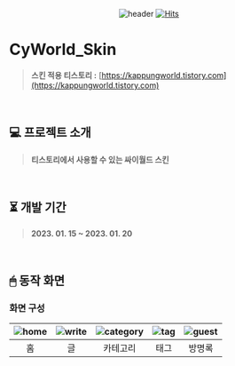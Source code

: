 <div align="center">

![header](https://user-images.githubusercontent.com/72345074/213687968-e78a4a71-b16a-4c17-8ed6-a2491107a8ca.png)
[![Hits](https://hits.seeyoufarm.com/api/count/incr/badge.svg?url=https%3A%2F%2Fgithub.com%2Frlotr02%2FTistory_CyWorld_Skin&count_bg=%23FFBDC7&title_bg=%23D78391&icon=github.svg&icon_color=%23F8F1F1&title=CyWorld_Skin&edge_flat=false)](https://hits.seeyoufarm.com)

</div>

# CyWorld_Skin
> **스킨 적용 티스토리 :** [https://kappungworld.tistory.com](https://kappungworld.tistory.com)
<br>

## 💻 프로젝트 소개
> **티스토리에서 사용할 수 있는 싸이월드 스킨**
<br>

## ⏳ 개발 기간
> **2023. 01. 15 ~ 2023. 01. 20**
<br>

## 🖱 동작 화면
### 화면 구성
|![home](https://user-images.githubusercontent.com/72345074/213691000-9f4aaed8-e7e2-45ce-920b-4fdb3b15a49a.png)|![write](https://user-images.githubusercontent.com/72345074/213691015-407d5025-8a3f-4424-b264-5e9d668e1fcc.png)|![category](https://user-images.githubusercontent.com/72345074/213691029-c9a047e2-6740-4bcb-8f3f-3a5883f0ad9b.png)|![tag](https://user-images.githubusercontent.com/72345074/213691036-fcb3c963-4843-470f-9f49-54d2c8648999.png)|![guest](https://user-images.githubusercontent.com/72345074/213691040-311db541-dfee-4969-830e-43ff43b58bee.png)|
|:--------:|:--------:|:--------:|:--------:|:--------:|
|홈|글|카테고리|태그|방명록|

